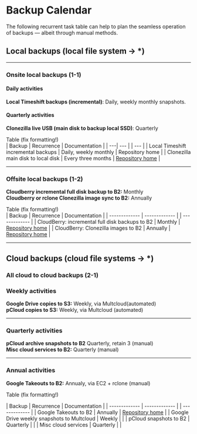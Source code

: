 # Backup Calendar

The following recurrent task table can help to plan the seamless operation of backups — albeit through manual methods.


## Local backups (local file system -> *)

<hr>

### Onsite local backups (1-1)

#### Daily activities

**Local Timeshift backups (incremental)**: Daily, weekly monthly snapshots.

#### Quarterly activities


**Clonezilla live USB (main disk to backup local SSD)**: Quarterly

Table (fix formatting!)<br/>
| Backup  | Recurrence | Documentation |
| ---| --- |  | --- |
| Local Timeshift incremental backups  | Daily, weekly monthly  | Repository home  |
| Clonezilla main disk to local disk  | Every three months  |  [Repository home](https://github.com/danielrosehilljlm/Master_Backup_Strategy)  |

<hr>


### Offsite local backups (1-2)

**Cloudberry incremental full disk backup to B2:** Monthly <br/>
**Cloudberry or rclone Clonezilla image sync to B2:** Annually



Table (fix formatting!)<br/>
| Backup  | Recurrence | Documentation |
| ------------- | ------------- |  | ------------- |
| CloudBerry: incremental full disk backups to B2  | Monthly | [Repository home](https://github.com/danielrosehilljlm/Master_Backup_Strategy)  |
| CloudBerry: Clonezilla images to B2  | Annually  | [Repository home](https://github.com/danielrosehilljlm/Master_Backup_Strategy)  |


<hr>


## Cloud backups (cloud file systems -> *)

### All cloud to cloud backups (2-1)


### Weekly activities
**Google Drive copies to S3:** Weekly, via Multcloud(automated)<br/>
**pCloud copies to S3:** Weekly, via Multcloud (automated)

<hr>

### Quarterly activities
**pCloud archive snapshots to B2** Quarterly, retain 3 (manual)<br/>
**Misc cloud services to B2:** Quarterly (manual)

<hr>

### Annual activities

**Google Takeouts to B2:** Annualy, via EC2 + rclone (manual)



Table (fix formatting!)<br/>

| Backup  | Recurrence | Documentation |
| ------------- | ------------- |  | ------------- |
| Google Takeouts to B2  | Annually  | [Repository home](https://github.com/danielrosehilljlm/Master_Backup_Strategy/blob/master/documentation/Gsuite_Takeouts%20to%20B2.md)  |
| Google Drive weekly snapshots to Multcloud | Weekly | |
| pCloud snapshots to B2 | Quarterly | |
| Misc cloud services | Quarterly | |

